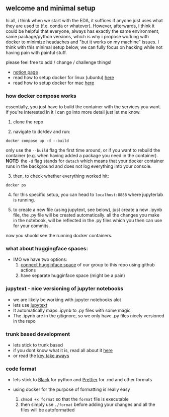 ## welcome and minimal setup

hi all,
i think when we start with the EDA, it suffices if anyone just uses what they are used to (f.e. conda or whatever). However, afterwards, i think it could be helpful that everyone, always has exactly the same environment, same package/python versions, which is why i propose working with docker to minimize headaches and "but it works on my machine" issues. I think with this minimal setup below, we can fully focus on hacking while not having pain with painful stuff.

please feel free to add / change / challenge things!

- [notion page](https://glamorous-shawl-578.notion.site/Bird-Chirp-Classification-d7b3f86b0c114188b2782bd9b3d78c35)
- read how to setup docker for linux (ubuntu) [here](./docs/docker-setup.md)
- read how to setup docker for mac [here](https://docs.docker.com/desktop/install/mac-install/)

### how docker compose works

essentially, you just have to build the container with the services you want. if you're interested in it i can go into more detail just let me know.

1. clone the repo

2. navigate to dc/dev and run:

```
docker compose up -d --build
```

only use the `--build` flag the first time around, or if you want to rebuild the container (e.g. when having added a package you need in the container). **NOTE:** the `-d` flag stands for `detach` which means that your docker container runs in the background and does not log everything into your console.

3. then, to check whether everything worked hit:

```
docker ps
```

4. for this specific setup, you can head to `localhost:8888` where jupyterlab is running.

5. to create a new file (using jupytext, see below), just create a new .ipynb file, the .py file will be created automatically. all the changes you make in the notebook, will be reflected in the .py files which you then can use for your commits.

now you shoold see the running docker containers.

### what about huggingface spaces:

- IMO we have two options:
  1. [connect hugginface space](https://huggingface.co/docs/hub/spaces-github-actions#managing-spaces-with-github-actions) of our group to this repo using github actions
  2. have separate hugginface space (might be a pain)

### jupytext - nice versioning of jupyter notebooks

- we are likely be working with jupyter notebooks alot
- lets use [jupytext](https://jupytext.readthedocs.io/en/latest/)
- It automatically maps .ipynb to .py files with some magic
- The .ipynb are in the gitignore, so we only have .py files nicely versioned in the repo

### trunk based development

- lets stick to trunk based
- if you dont know what it is, read all about it [here](https://trunkbaseddevelopment.com/)
- or read the [key take aways](./docs/key-takeaways-tb.md)

### code format

- lets stick to [Black](https://black.readthedocs.io/en/stable/) for python and [Prettier](https://prettier.io/) for .md and other formats
- using docker for the purpose of formatting is really easy

  1.  `chmod +x format` so that the `format` file is executable
  2.  then simply use `./format` before adding your changes and all the files will be autoformatted
